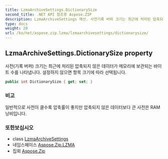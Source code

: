 ```yaml
---
title: LzmaArchiveSettings.DictionarySize
second_title: .NET API 참조용 Aspose.ZIP
description: LzmaArchiveSettings 재산. 사전기록 버퍼 크기는 최근에 처리된 압축되지 않은 데이터가 메모리에 보관되는 바이트 수를 나타냅니다. 설정하지 않으면 항목 크기에 따라 선택됩니다.
type: docs
weight: 20
url: /ko/net/aspose.zip.lzma/lzmaarchivesettings/dictionarysize/
---
```

## LzmaArchiveSettings.DictionarySize property

사전(기록 버퍼) 크기는 최근에 처리된 압축되지 않은 데이터가 메모리에 보관되는 바이트 수를 나타냅니다. 설정하지 않으면 항목 크기에 따라 선택됩니다.

```csharp
public int DictionarySize { get; set; }
```

### 비고

일반적으로 사전이 클수록 압축률이 좋지만 압축되지 않은 데이터보다 큰 사전은 RAM 낭비입니다.

### 또한보십시오

* class [LzmaArchiveSettings](../)
* 네임스페이스 [Aspose.Zip.LZMA](../../lzmaarchivesettings/)
* 집회 [Aspose.Zip](../../../)


